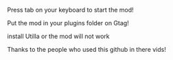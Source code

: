 Press tab on your keyboard to start the mod!

Put the mod in your plugins folder on Gtag!

install Utilla or the mod will not work




Thanks to the people who used this github in there vids!
